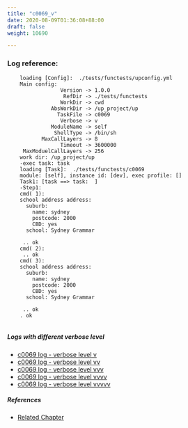 ```yaml
---
title: "c0069_v"
date: 2020-08-09T01:36:08+88:00
draft: false
weight: 10690

---
```


### Log reference: <no value>

```
    loading [Config]:  ./tests/functests/upconfig.yml
    Main config:
                 Version -> 1.0.0
                  RefDir -> ./tests/functests
                 WorkDir -> cwd
              AbsWorkDir -> /up_project/up
                TaskFile -> c0069
                 Verbose -> v
              ModuleName -> self
               ShellType -> /bin/sh
           MaxCallLayers -> 8
                 Timeout -> 3600000
     MaxModuelCallLayers -> 256
    work dir: /up_project/up
    -exec task: task
    loading [Task]:  ./tests/functests/c0069
    module: [self], instance id: [dev], exec profile: []
    Task1: [task ==> task:  ]
    -Step1:
    cmd( 1):
    school address address:
      suburb:
        name: sydney
        postcode: 2000
        CBD: yes
      school: Sydney Grammar
    
     .. ok
    cmd( 2):
     .. ok
    cmd( 3):
    school address address:
      suburb:
        name: sydney
        postcode: 2000
        CBD: yes
      school: Sydney Grammar
    
     .. ok
    . ok
    
```

##### Logs with different verbose level
* [c0069 log - verbose level v](../../logs/c0069_v)
* [c0069 log - verbose level vv](../../logs/c0069_vv)
* [c0069 log - verbose level vvv](../../logs/c0069_vvv)
* [c0069 log - verbose level vvvv](../../logs/c0069_vvvv)
* [c0069 log - verbose level vvvvv](../../logs/c0069_vvvvv)

##### References
* [Related Chapter](../../templating/c0069)
